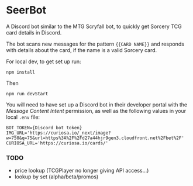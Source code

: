 # SeerBot
A Discord bot similar to the MTG Scryfall bot, to quickly get Sorcery TCG card details in Discord.

The bot scans new messages for the pattern `{{CARD NAME}}` and responds with details about the card, if the name is a valid Sorcery card.

For local dev, to get set up run:

`npm install`

Then

`npm run devStart`

You will need to have set up a Discord bot in their developer portal with the *Message Content Intent* permission, as well as the following values in your local `.env` file:

```
BOT_TOKEN={Discord bot token}
IMG_URL='https://curiosa.io/_next/image?w=750&q=75&url=https%3A%2F%2Fd27a44hjr9gen3.cloudfront.net%2Fbet%2F'
CURIOSA_URL='https://curiosa.io/cards/'
```

### TODO
- price lookup (TCGPlayer no longer giving API access...)
- lookup by set (alpha/beta/promos)